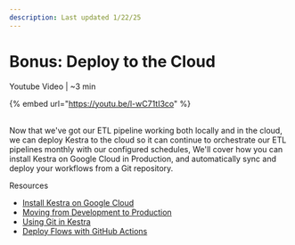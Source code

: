 ```yaml
---
description: Last updated 1/22/25
---
```


# Bonus: Deploy to the Cloud

Youtube Video | \~3 min

{% embed url="https://youtu.be/l-wC71tI3co" %}

\
Now that we've got our ETL pipeline working both locally and in the cloud, we can deploy Kestra to the cloud so it can continue to orchestrate our ETL pipelines monthly with our configured schedules, We'll cover how you can install Kestra on Google Cloud in Production, and automatically sync and deploy your workflows from a Git repository.

Resources

* [Install Kestra on Google Cloud](https://go.kestra.io/de-zoomcamp/gcp-install)
* [Moving from Development to Production](https://go.kestra.io/de-zoomcamp/dev-to-prod)
* [Using Git in Kestra](https://go.kestra.io/de-zoomcamp/git)
* [Deploy Flows with GitHub Actions](https://go.kestra.io/de-zoomcamp/deploy-github-actions)

